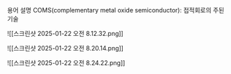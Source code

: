 용어 설명
COMS(complementary metal oxide semiconductor): 접적회로의 주된 기술



![[스크린샷 2025-01-22 오전 8.12.32.png]]

![[스크린샷 2025-01-22 오전 8.20.14.png]]

![[스크린샷 2025-01-22 오전 8.24.22.png]]